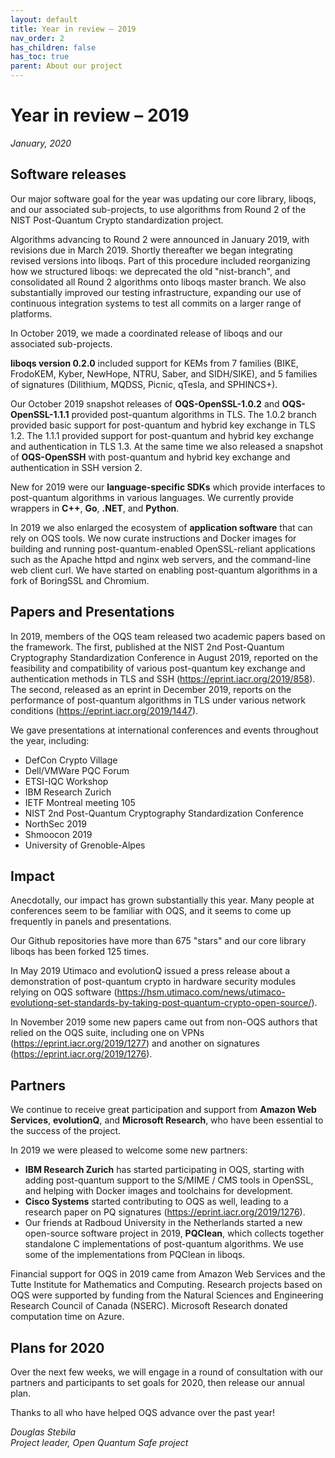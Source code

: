 ```yaml
---
layout: default
title: Year in review – 2019
nav_order: 2
has_children: false
has_toc: true
parent: About our project
---
```

# Year in review – 2019

*January, 2020*

## Software releases

Our major software goal for the year was updating our core library, liboqs, and our associated sub-projects, to use algorithms from Round 2 of the NIST Post-Quantum Crypto standardization project.  

Algorithms advancing to Round 2 were announced in January 2019, with revisions due in March 2019.  Shortly thereafter we began integrating revised versions into liboqs.  Part of this procedure included reorganizing how we structured liboqs: we deprecated the old "nist-branch", and consolidated all Round 2 algorithms onto liboqs master branch.  We also substantially improved our testing infrastructure, expanding our use of continuous integration systems to test all commits on a larger range of platforms.

In October 2019, we made a coordinated release of liboqs and our associated sub-projects.  

**liboqs version 0.2.0** included support for KEMs from 7 families (BIKE, FrodoKEM, Kyber, NewHope, NTRU, Saber, and SIDH/SIKE), and 5 families of signatures (Dilithium, MQDSS, Picnic, qTesla, and SPHINCS+).

Our October 2019 snapshot releases of **OQS-OpenSSL-1.0.2** and **OQS-OpenSSL-1.1.1** provided post-quantum algorithms in TLS.  The 1.0.2 branch provided basic support for post-quantum and hybrid key exchange in TLS 1.2.  The 1.1.1 provided support for post-quantum and hybrid key exchange and authentication in TLS 1.3.  At the same time we also released a snapshot of **OQS-OpenSSH** with post-quantum and hybrid key exchange and authentication in SSH version 2.

New for 2019 were our **language-specific SDKs** which provide interfaces to post-quantum algorithms in various languages.  We currently provide wrappers in **C++**, **Go**, **.NET**, and **Python**.

In 2019 we also enlarged the ecosystem of **application software** that can rely on OQS tools.  We now curate instructions and Docker images for building and running post-quantum-enabled OpenSSL-reliant applications such as the Apache httpd and nginx web servers, and the command-line web client curl.  We have started on enabling post-quantum algorithms in a fork of BoringSSL and Chromium.

## Papers and Presentations

In 2019, members of the OQS team released two academic papers based on the framework.  The first, published at the NIST 2nd Post-Quantum Cryptography Standardization Conference in August 2019, reported on the feasibility and compatibility of various post-quantum key exchange and authentication methods in TLS and SSH (https://eprint.iacr.org/2019/858).  The second, released as an eprint in December 2019, reports on the performance of post-quantum algorithms in TLS under various network conditions (https://eprint.iacr.org/2019/1447).

We gave presentations at international conferences and events throughout the year, including:

- DefCon Crypto Village
- Dell/VMWare PQC Forum
- ETSI-IQC Workshop 
- IBM Research Zurich
- IETF Montreal meeting 105
- NIST 2nd Post-Quantum Cryptography Standardization Conference
- NorthSec 2019
- Shmoocon 2019
- University of Grenoble-Alpes

## Impact

Anecdotally, our impact has grown substantially this year.  Many people at conferences seem to be familiar with OQS, and it seems to come up frequently in panels and presentations.

Our Github repositories have more than 675 "stars" and our core library liboqs has been forked 125 times.  

In May 2019 Utimaco and evolutionQ issued a press release about a demonstration of post-quantum crypto in hardware security modules relying on OQS software (https://hsm.utimaco.com/news/utimaco-evolutionq-set-standards-by-taking-post-quantum-crypto-open-source/).

In November 2019 some new papers came out from non-OQS authors that relied on the OQS suite, including one on VPNs (https://eprint.iacr.org/2019/1277) and another on signatures (https://eprint.iacr.org/2019/1276).

## Partners

We continue to receive great participation and support from **Amazon Web Services**, **evolutionQ**, and **Microsoft Research**, who have been essential to the success of the project.

In 2019 we were pleased to welcome some new partners:

- **IBM Research Zurich** has started participating in OQS, starting with adding post-quantum support to the S/MIME / CMS tools in OpenSSL, and helping with Docker images and toolchains for development.
- **Cisco Systems** started contributing to OQS as well, leading to a research paper on PQ signatures (https://eprint.iacr.org/2019/1276).
- Our friends at Radboud University in the Netherlands started a new open-source software project in 2019, **PQClean**, which collects together standalone C implementations of post-quantum algorithms.  We use some of the implementations from PQClean in liboqs.

Financial support for OQS in 2019 came from Amazon Web Services and the Tutte Institute for Mathematics and Computing.  Research projects based on OQS were supported by funding from the Natural Sciences and Engineering Research Council of Canada (NSERC).  Microsoft Research donated computation time on Azure.

## Plans for 2020

Over the next few weeks, we will engage in a round of consultation with our partners and participants to set goals for 2020, then release our annual plan.

Thanks to all who have helped OQS advance over the past year! 
 
*Douglas Stebila*<br />
*Project leader, Open Quantum Safe project*
